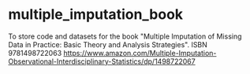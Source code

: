 # multiple_imputation_book
To store code and datasets for the book "Multiple Imputation of Missing Data in Practice: Basic Theory and Analysis Strategies". ISBN 9781498722063
https://www.amazon.com/Multiple-Imputation-Observational-Interdisciplinary-Statistics/dp/1498722067

